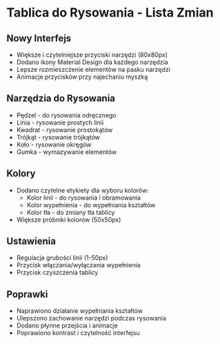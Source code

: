 # Tablica do Rysowania - Lista Zmian

## Nowy Interfejs
- Większe i czytelniejsze przyciski narzędzi (80x80px)
- Dodano ikony Material Design dla każdego narzędzia
- Lepsze rozmieszczenie elementów na pasku narzędzi
- Animacje przycisków przy najechaniu myszką

## Narzędzia do Rysowania
- Pędzel - do rysowania odręcznego
- Linia - rysowanie prostych linii
- Kwadrat - rysowanie prostokątów
- Trójkąt - rysowanie trójkątów
- Koło - rysowanie okręgów
- Gumka - wymazywanie elementów

## Kolory
- Dodano czytelne etykiety dla wyboru kolorów:
  - Kolor linii - do rysowania i obramowania
  - Kolor wypełnienia - do wypełniania kształtów
  - Kolor tła - do zmiany tła tablicy
- Większe próbniki kolorów (50x50px)

## Ustawienia
- Regulacja grubości linii (1-50px)
- Przycisk włączania/wyłączania wypełnienia
- Przycisk czyszczenia tablicy

## Poprawki
- Naprawiono działanie wypełniania kształtów
- Ulepszono zachowanie narzędzi podczas rysowania
- Dodano płynne przejścia i animacje
- Poprawiono kontrast i czytelność interfejsu
